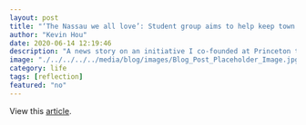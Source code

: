 ```yaml
---
layout: post
title: "‘The Nassau we all love’: Student group aims to help keep town businesses afloat amid COVID 19"
author: "Kevin Hou"
date: 2020-06-14 12:19:46
description: "A news story on an initiative I co-founded at Princeton to help local businesses during the pandemic."
image: "./../../../../media/blog/images/Blog_Post_Placeholder_Image.jpg"
category: life 
tags: [reflection]
featured: "no"
---
```

View this <a href="https://www.dailyprincetonian.com/article/2020/06/tigers-for-nassau-local-businesses-covid" target="_blank">article</a>.